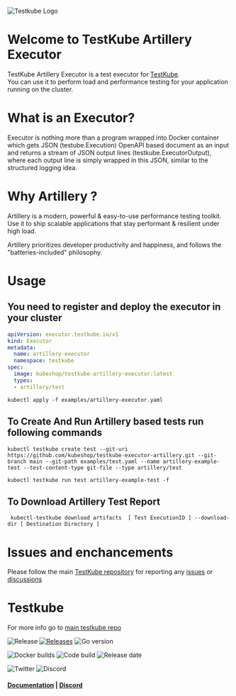![Testkube Logo](https://raw.githubusercontent.com/kubeshop/testkube/main/assets/testkube-color-gray.png)

# Welcome to TestKube Artillery Executor

TestKube Artillery Executor is a test executor for [TestKube](https://testkube.io).  
You can use it to perform load and performance testing for your application running on the cluster.

# What is an Executor?

Executor is nothing more than a program wrapped into Docker container which gets JSON (testube.Execution) OpenAPI based document as an input and returns a stream of JSON output lines (testkube.ExecutorOutput), where each output line is simply wrapped in this JSON, similar to the structured logging idea. 

# Why Artillery ?

Artillery is a modern, powerful & easy-to-use performance testing toolkit. Use it to ship scalable applications that stay performant & resilient under high load.

Artillery prioritizes developer productivity and happiness, and follows the "batteries-included" philosophy.


# Usage

## You need to register and deploy the executor in your cluster

  ```yaml
  apiVersion: executor.testkube.io/v1
  kind: Executor
  metadata:
    name: artillery-executor
    namespace: testkube
  spec:
    image: kubeshop/testkube-artillery-executor:latest
    types:
    - artillery/test
  ```

  ```
  kubectl apply -f examples/artillery-executor.yaml
  ```
## To Create And Run Artillery based tests run following commands
```
kubectl testkube create test --git-uri https://github.com/kubeshop/testkube-executor-artillery.git --git-branch main --git-path examples/test.yaml --name artillery-example-test --test-content-type git-file --type artillery/test

```
```
kubectl testkube run test artillery-example-test -f
```
## To Download Artillery Test Report

```
 kubectl-testkube download artifacts  [ Test ExecutionID ] --download-dir [ Destination Directory ]
```


# Issues and enchancements 

Please follow the main [TestKube repository](https://github.com/kubeshop/testkube) for reporting any [issues](https://github.com/kubeshop/testkube/issues) or [discussions](https://github.com/kubeshop/testkube/discussions)


# Testkube 

For more info go to [main testkube repo](https://github.com/kubeshop/testkube)

![Release](https://img.shields.io/github/v/release/kubeshop/testkube) [![Releases](https://img.shields.io/github/downloads/kubeshop/testkube/total.svg)](https://github.com/kubeshop/testkube/tags?label=Downloads) ![Go version](https://img.shields.io/github/go-mod/go-version/kubeshop/testkube)

![Docker builds](https://img.shields.io/docker/automated/kubeshop/testkube-api-server) ![Code build](https://img.shields.io/github/workflow/status/kubeshop/testkube/Code%20build%20and%20checks) ![Release date](https://img.shields.io/github/release-date/kubeshop/testkube)

![Twitter](https://img.shields.io/twitter/follow/thekubeshop?style=social) ![Discord](https://img.shields.io/discord/884464549347074049)
 #### [Documentation](https://kubeshop.github.io/testkube) | [Discord](https://discord.gg/hfq44wtR6Q) 